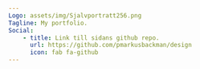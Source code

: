 ```yaml
---
Logo: assets/img/Sjalvportratt256.png
Tagline: My portfolio.
Social:
    - title: Link till sidans github repo.
      url: https://github.com/pmarkusbackman/design
      icon: fab fa-github
---
```


